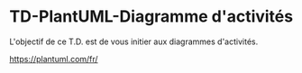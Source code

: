 # TD-PlantUML-Diagramme d'activités

L'objectif de ce T.D. est de vous initier aux diagrammes d'activités.

https://plantuml.com/fr/
